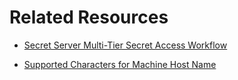 [title]: # (Related Resources)
[tags]: # (resources)
[priority]: # (900)
# Related Resources

* [Secret Server Multi-Tier Secret Access Workflow ](https://thycotic.force.com/support/s/article/SS-HOW-EXT-Workflows)

* [Supported Characters for Machine Host Name](https://support.microsoft.com/en-us/help/909264/naming-conventions-in-active-directory-for-computers-domains-sites-and)